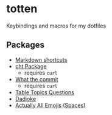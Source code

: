 # totten
Keybindings and macros for my dotfiles

## Packages

 - [Markdown shortcuts](https://hub.espanso.org/markdown-shortcuts)
 - [cht Package](https://hub.espanso.org/cht)
    - requires `curl`
 - [What the commit](https://hub.espanso.org/wtc)
    - requires `curl`
 - [Table Topics Questions](https://hub.espanso.org/table-topics)
 - [Dadjoke](https://hub.espanso.org/dadjoke)
 - [Actually All Emojis (Spaces)](https://hub.espanso.org/actually-all-emojis-spaces)
